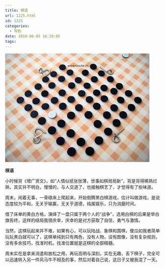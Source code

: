 ```yaml
---
title: 棋语
url: 1225.html
id: 1225
categories:
  - 写到
date: 2010-06-05 16:10:05
tags:
---
```


![](/images/attachments/month_1006/q2010610161022.jpg)  
  

**棋语**

  
小时候背《增广贤文》，如“人情似纸张张薄，世事如棋局局新”，背是背得稀熟烂熟，其实并不明白，慢慢的，与人交道了，也接触棋艺了，才觉得有了些味道。  
  
周末，闲着无事，一骨碌床上爬起来，开始倒腾黑白棋游戏，估计叫做游戏，是说态度较为平和，无关乎输赢，无关乎道德，纯属娱乐，只为消磨时间。  
  
借了床单的黄白方格，演绎了一盘只属于两个人的“战争”，选用白棋的后果是举白旗告终，这样的结局我很庆幸，庆幸的是对方获取了自信，勇气与激情。  
  
当然，这棋玩起来并不难，如果有心，可以玩陆战、象棋和围棋，傻瓜如我者简单玩玩黑白就可以了，这棋单纯到只有两色，没有人物，没有图像，没有复杂规则，没有多余技巧，找准时机，找准位置就是这棋的全部精髓。  
  
周末实在是拿来消遣和放松之用，再玩高明与深刻，实在无趣，丢下棋子，完全可以迅速转入另一件风马牛不相及的事，然后对着自己说，这日子又被我混了一天。